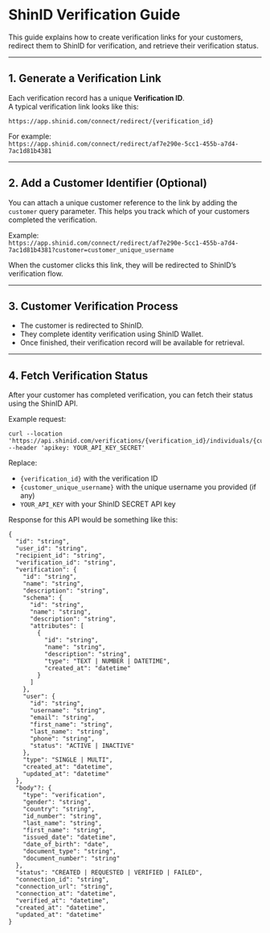# ShinID Verification Guide

This guide explains how to create verification links for your customers, redirect them to ShinID for verification, and retrieve their verification status.

---

## 1. Generate a Verification Link

Each verification record has a unique **Verification ID**.  
A typical verification link looks like this:

`https://app.shinid.com/connect/redirect/{verification_id}`

For example:  
`https://app.shinid.com/connect/redirect/af7e290e-5cc1-455b-a7d4-7ac1d81b4381`

---

## 2. Add a Customer Identifier (Optional)

You can attach a unique customer reference to the link by adding the `customer` query parameter. This helps you track which of your customers completed the verification.

Example:  
`https://app.shinid.com/connect/redirect/af7e290e-5cc1-455b-a7d4-7ac1d81b4381?customer=customer_unique_username`

When the customer clicks this link, they will be redirected to ShinID’s verification flow.

---

## 3. Customer Verification Process

- The customer is redirected to ShinID.  
- They complete identity verification using ShinID Wallet.  
- Once finished, their verification record will be available for retrieval.

---

## 4. Fetch Verification Status

After your customer has completed verification, you can fetch their status using the ShinID API.

Example request:

```
curl --location 'https://api.shinid.com/verifications/{verification_id}/individuals/{customer_unique_username}'
--header 'apikey: YOUR_API_KEY_SECRET'
```


Replace:
- `{verification_id}` with the verification ID  
- `{customer_unique_username}` with the unique username you provided (if any)  
- `YOUR_API_KEY` with your ShinID SECRET API key  

Response for this API would be something like this:
```
{
  "id": "string",
  "user_id": "string",
  "recipient_id": "string",
  "verification_id": "string",
  "verification": {
    "id": "string",
    "name": "string",
    "description": "string",
    "schema": {
      "id": "string",
      "name": "string",
      "description": "string",
      "attributes": [
        {
          "id": "string",
          "name": "string",
          "description": "string",
          "type": "TEXT | NUMBER | DATETIME",
          "created_at": "datetime"
        }
      ]
    },
    "user": {
      "id": "string",
      "username": "string",
      "email": "string",
      "first_name": "string",
      "last_name": "string",
      "phone": "string",
      "status": "ACTIVE | INACTIVE"
    },
    "type": "SINGLE | MULTI",
    "created_at": "datetime",
    "updated_at": "datetime"
  },
  "body"?: {
    "type": "verification",
    "gender": "string",
    "country": "string",
    "id_number": "string",
    "last_name": "string",
    "first_name": "string",
    "issued_date": "datetime",
    "date_of_birth": "date",
    "document_type": "string",
    "document_number": "string"
  },
  "status": "CREATED | REQUESTED | VERIFIED | FAILED",
  "connection_id": "string",
  "connection_url": "string",
  "connection_at": "datetime",
  "verified_at": "datetime",
  "created_at": "datetime",
  "updated_at": "datetime"
}
```



